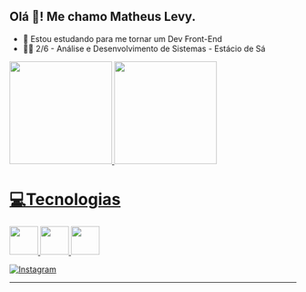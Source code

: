 ## Olá 👋! Me chamo Matheus Levy.

- 📘 Estou estudando para me tornar um Dev Front-End
- 👨‍💻 2/6 - Análise e Desenvolvimento de Sistemas - Estácio de Sá


<div>
  <a href="https://github.com/mthslevy">
  <img height="180em" src="https://github-readme-stats.vercel.app/api?username=mthslevy&theme=radical">
  <img height="180em" src="https://github-readme-stats.vercel.app/api/top-langs/?username=mthslevy&theme=radical">
</div>

<h1>💻Tecnologias</h1>
  <div>
     <img width="50px"  src="https://cdn.jsdelivr.net/gh/devicons/devicon/icons/html5/html5-original.svg">
     <img width="50px"  src="https://cdn.jsdelivr.net/gh/devicons/devicon/icons/css3/css3-original.svg">
     <img width="50px"  src="https://cdn.jsdelivr.net/gh/devicons/devicon/icons/javascript/javascript-original.svg">
  </div>

[![Instagram](https://img.shields.io/badge/Instagram-E4405F?style=for-the-badge&logo=instagram&logoColor=white)](https://www.instagram.com/mthslevy/)
  <hr>

